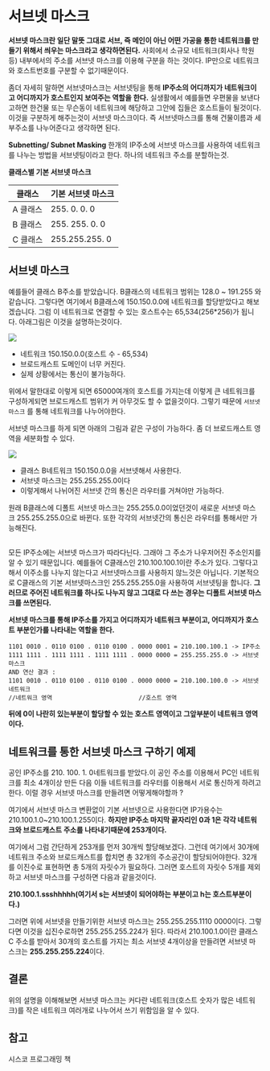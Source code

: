 # 서브넷 마스크

**서브넷 마스크란 일단 말뜻 그대로 서브, 즉 메인이 아닌 어떤 가공을 통한 네트워크를 만들기 위해서 씌우는 마스크라고 생각하면된다.** 사회에서 소규모 네트워크(회사나 학원 등) 내부에서의 주소를 서브넷 마스크를 이용해 구분을 하는 것이다. IP만으로 네트워크와 호스트번호를 구분할 수 없기때문이다.

좀더 자세히 말하면 서브넷마스크는 서브넷팅을 통해 **IP주소의 어디까지가 네트워크이고 어디까지가 호스트인지 보여주는 역할을 한다.** 실생활에서 예를들면 우편물을 보낸다고하면 한건물 또는 무슨동이 네트워크에 해당하고 그안에 집들은 호스트들이 될것이다. 이것을 구분하게 해주는것이 서브넷 마스크이다. 즉 서브넷마스크를 통해 건물이름과 세부주소를 나누어준다고 생각하면 된다.


**Subnetting/ Subnet Masking**
한개의 IP주소에 서브넷 마스크를 사용하여 네트워크를 나누는 방법을 서브넷팅이라고 한다. 하나의 네트워크 주소를 분할하는것.

**클래스별 기본 서브넷 마스크**

|클래스|기본 서브넷 마스크|
|-|-|
| A 클래스 | 255. 0. 0. 0 |
| B 클래스| 255. 255. 0. 0 |
| C 클래스| 255.255.255. 0 |


## 서브넷 마스크
예를들어 클래스 B주소를 받았습니다. B클래스의 네트워크 범위는 128.0 ~ 191.255 와 같습니다. 그렇다면 여기에서 B클래스에 150.150.0.0에 네트워크를 할당받았다고 해보겠습니다. 그럼 이 네트워크로 연결할 수 있는 호스트수는 65,534(256*256)가 됩니다. 아래그림은 이것을 설명하는것이다.

![](https://i.imgur.com/68O01Cd.png)

* 네트워크 150.150.0.0(호스트 수 - 65,534)
* 브로드캐스트 도메인이 너무 커진다.
* 실제 상황에서는 통신이 불가능하다.

위에서 말한대로 이렇게 되면 65000여개의 호스트를 가지는데 이렇게 큰 네트워크를 구성하게되면 브로드캐스트 범위가 커 아무것도 할 수 없을것이다. 그렇기 때문에 `서브넷마스크` 를 통해 네트워크를 나누어야한다.


서브넷 마스크를 하게 되면 아래의 그림과 같은 구성이 가능하다. 좀 더 브로드캐스트 영역을 세분화할 수 있다.

![](https://i.imgur.com/1otYoVo.png)
* 클래스 B네트워크 150.150.0.0을 서브넷해서 사용한다.
* 서브넷 마스크는 255.255.255.0이다
* 이렇게해서 나뉘어진 서브넷 간의 통신은 라우터를 거쳐야만 가능하다.

원래 B클래스에 디폴트 서브넷 마스크는 255.255.0.0이었던것이 새로운 서브넷 마스크 255.255.255.0으로 바뀐다. 또한 각각의 서브넷간의 통신은 라우터를 통해서만 가능해진다. 


##
모든 IP주소에는 서브넷 마스크가 따라다닌다. 그래야 그 주소가 나우저어진 주소인지를 알 수 있기 때문입니다. 예를들어 C클래스인 210.100.100.1이란 주소가 있다. 그렇다고해서 이주소를 나누지 않는다고 서브넷마스크를 사용하지 않느것은 아닙니다. 기본적으로 C클래스의 기본 서브넷마스크인 255.255.255.0을 사용하여 서브넷팅을 합니다. **그러므로 주어진 네트워크를 하나도 나누지 않고 그대로 다 쓰는 경우는 디폴트 서브넷 마스크를 쓰면된다.**

**서브넷 마스크를 통해 IP주소를 가지고 어디까지가 네트워크 부분이고, 어디까지가 호스트 부분인가를 나타내는 역할을 한다.**

```
1101 0010 . 0110 0100 . 0110 0100 . 0000 0001 = 210.100.100.1 -> IP주소
1111 1111 . 1111 1111 . 1111 1111 . 0000 0000 = 255.255.255.0 -> 서브넷 마스크
AND 연산 결과 : 
1101 0010 . 0110 0100 . 0110 0100 . 0000 0000 = 210.100.100.0 -> 서브넷 네트워크
//네트워크 영역                        //호스트 영역
```
**뒤에 0이 나란히 있는부분이 할당할 수 있는 호스트 영역이고 그앞부분이 네트워크 영역이다.** 

## 네트워크를 통한 서브넷 마스크 구하기 예제
공인 IP주소를 210. 100. 1. 0네트워크를 받았다.이 공인 주소를 이용해서 PC인 네트워크를 최소 4개이상 만든 다음 이들 네트워크를 라우터를 이용해서 서로 통신하게 하려고한다. 이럴 경우 서브넷 마스크를 만들려면 어떻게해야할까 ?


여기에서 서브넷 마스크 변환없이 기본 서브넷으로 사용한다면 IP가용수는 210.100.1.0~210.100.1.255이다. **하지만 IP주소 마지막 끝자리인 0과 1은 각각 네트워크와 브로드캐스트 주소를 나타내기때문에 253개이다.**

여기에서 그럼 간단하게 253개를 먼저 30개씩 할당해보겠다. 그런데 여기에서 30개에 네트워크 주소와 브로드캐스트를 합치면 총 32개의 주소공간이 할당되어야한다. 32개를 이진수로 표현하면 총 5개의 자릿수가 필요하다. 그러면 호스트의 자릿수 5개를 제외하고 서브넷 마스크를 구성하면 다음과 같을것이다.

**210.100.1.ssshhhhh(여기서 s는 서브넷이 되어야하는 부분이고 h는 호스트부분이다.)**

그러면 위에 서브넷을 만들기위한 서브넷 마스크는 255.255.255.1110 0000이다. 그렇다면 이것을 십진수로하면 255.255.255.224가 된다. 따라서 210.100.1.0이란 클래스 C 주소를 받아서 30개의 호스트를 가지는 최소 서브넷 4개이상을 만들려면 서브넷 마스크는 **255.255.255.224**이다.


## 결론
위의 설명을 이해해보면 서브넷 마스크는 커다란 네트워크(호스트 숫자가 많은 네트워크)를 작은 네트워크 여러개로 나누어서 쓰기 위함임을 알 수 있다.

## 참고
시스코 프로그래밍 책
